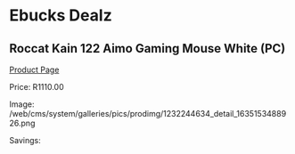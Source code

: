 
# Ebucks Dealz
## Roccat Kain 122 Aimo Gaming Mouse White (PC)
[Product Page](https://www.ebucks.com/web/shop/productSelected.do?prodId=1232244634&catId=365757697)

Price: R1110.00

Image: /web/cms/system/galleries/pics/prodimg/1232244634_detail_1635153488926.png

Savings: 


	